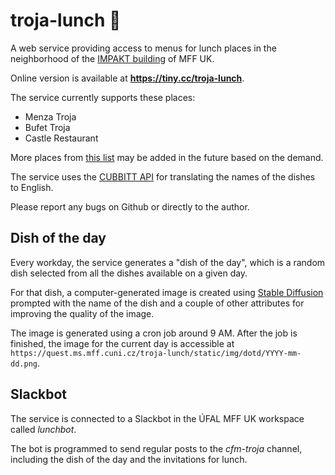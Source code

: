 # troja-lunch 🍜

A web service providing access to menus for lunch places in the neighborhood of the [IMPAKT building](https://www.mff.cuni.cz/cs/vnitrni-zalezitosti/budovy-a-arealy/troja) of MFF UK.

Online version is available at **https://tiny.cc/troja-lunch**.

The service currently supports these places:
- Menza Troja
- Bufet Troja
- Castle Restaurant

More places from [this list](https://docs.google.com/document/d/1d9ryeOlgXGPu9qhMypvSUDp63iTMJAWtS1VrHD74FNs/edit) may be added in the future based on the demand.

The service uses the [CUBBITT API](https://lindat.mff.cuni.cz/services/translation/api/v2/doc) for translating the names of the dishes to English.

Please report any bugs on Github or directly to the author.


## Dish of the day
Every workday, the service generates a "dish of the day", which is a random dish selected from all the dishes available on a given day. 

For that dish, a computer-generated image is created using [Stable Diffusion](https://github.com/CompVis/stable-diffusion) prompted with the name of the dish and a couple of other attributes for improving the quality of the image.

The image is generated using a cron job around 9 AM. After the job is finished, the image for the current day is accessible at `https://quest.ms.mff.cuni.cz/troja-lunch/static/img/dotd/YYYY-mm-dd.png`.

## Slackbot
The service is connected to a Slackbot in the ÚFAL MFF UK workspace called *lunchbot*. 

The bot is programmed to send regular posts to the *cfm-troja* channel, including the dish of the day and the invitations for lunch.
